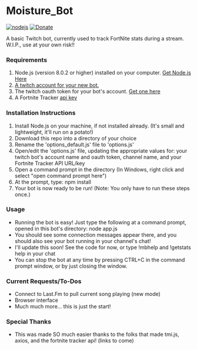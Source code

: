 # Moisture_Bot

[![nodejs](https://img.shields.io/badge/node.js-9.2.0-brightgreen.svg?style=flat-square)](https://nodejs.org/en/)
[![Donate](https://img.shields.io/badge/paypal-donate-yellow.svg?style=flat-square)](paypal.me/stoutlabs/1.99)

A basic Twitch bot, currently used to track FortNite stats during a stream. W.I.P., use at your own risk!!

### Requirements

1. Node.js (version 8.0.2 or higher) installed on your computer. [Get Node.js Here](https://nodejs.org/en/download/)
2. [A twitch account for your new bot.](https://twitch.tv/)
3. The twitch oauth token for your bot's account. [Get one here](https://twitchapps.com/tmi/)
4. A Fortnite Tracker [api key](https://fortnitetracker.com/site-api)

### Installation Instructions

1. Install Node.js on your machine, if not installed already. (It's small and lightweight, it'll run on a potato!)
2. Download this repo into a directory of your choice
3. Rename the 'options_default.js' file to 'options.js'
4. Open/edit the 'options.js' file, updating the appropriate values for: your twitch bot's account name and oauth token, channel name, and your Fortnite Tracker API URL/key
5. Open a command prompt in the directory (In Windows, right click and select "open command prompt here")
6. At the prompt, type: npm install
7. Your bot is now ready to be run! (Note: You only have to run these steps once.)

### Usage

* Running the bot is easy! Just type the following at a command prompt, opened in this bot's directory: node app.js
* You should see some connection messages appear there, and you should also see your bot running in your channel's chat!
* I'll update this soon! See the code for now, or type !mbhelp and !getstats help in your chat
* You can stop the bot at any time by pressing CTRL+C in the command prompt window, or by just closing the window.

### Current Requests/To-Dos

* Connect to Last.Fm to pull current song playing (new mode)
* Browser interface
* Much much more... this is just the start!

### Special Thanks

* This was made SO much easier thanks to the folks that made tmi.js, axios, and the fortnite tracker api! (links to come)
